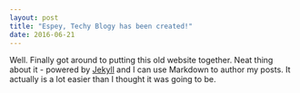 ```yaml
---
layout: post
title: "Espey, Techy Blogy has been created!"
date: 2016-06-21
---
```


Well. Finally got around to putting this old website together. Neat thing about it - powered by [Jekyll](http://jekyllrb.com) and I can use Markdown to author my posts. It actually is a lot easier than I thought it was going to be.
